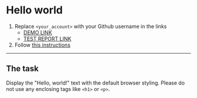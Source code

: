 # Hello world
1. Replace `<your_account>` with your Github username in the links
    - [DEMO LINK](https://zkhomer.github.io/layout_hello-world/) <br>
    - [TEST REPORT LINK](https://zkhomer.github.io/layout_hello-world/report/html_report/)
2. Follow [this instructions](https://mate-academy.github.io/layout_task-guideline/)
___

## The task 
Display the "Hello, world!" text with the default browser styling. Please do not 
use any enclosing tags like `<h1>` or `<p>`.
